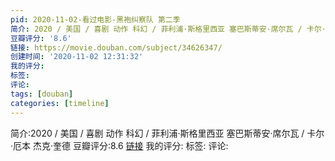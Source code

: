 ```yaml
---
pid: 2020-11-02-看过电影-黑袍纠察队 第二季
简介: 2020 / 美国 / 喜剧 动作 科幻 / 菲利浦·斯格里西亚 塞巴斯蒂安·席尔瓦 / 卡尔·厄本 杰克·奎德
豆瓣评分: '8.6'
链接: https://movie.douban.com/subject/34626347/
创建时间: '2020-11-02 12:31:32'
我的评分:
标签:
评论:
tags: [douban]
categories: [timeline]
---
```

简介:2020 / 美国 / 喜剧 动作 科幻 / 菲利浦·斯格里西亚 塞巴斯蒂安·席尔瓦 / 卡尔·厄本 杰克·奎德
豆瓣评分:8.6
[链接](https://movie.douban.com/subject/34626347/)
我的评分:
标签:
评论:
